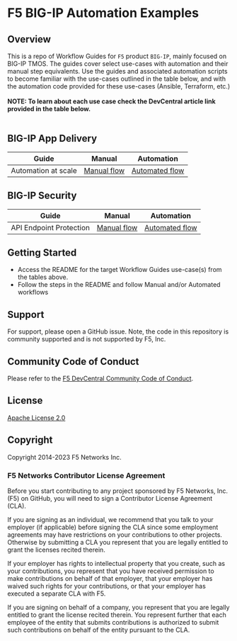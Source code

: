 # F5 BIG-IP Automation Examples

## Overview

This is a repo of Workflow Guides for `F5` product `BIG-IP`, mainly focused on BIG-IP TMOS. The guides cover select use-cases with automation and their manual step equivalents. Use the guides and associated automation scripts to become familiar with the use-cases outlined in the table below, and with the automation code provided for these use-cases (Ansible, Terraform, etc.) </br>
</br>
**NOTE: To learn about each use case check the DevCentral article link provided in the table below.** </br>
</br>

## BIG-IP App Delivery

| **Guide**           | **Manual**                                                                                                                                             | **Automation**                                                                                                                                               |
| ------------------- | ------------------------------------------------------------------------------------------------------------------------------------------------------ | ------------------------------------------------------------------------------------------------------------------------------------------------------------ |
| Automation at scale | [Manual flow](https://github.com/f5devcentral/bigip_automation_examples/tree/main/bigip/scale-api-security/Readme.md#manual-workflow-guide) | [Automated flow](https://github.com/f5devcentral/bigip_automation_examples/tree/main/bigip/scale-api-security/Readme.md#automated-workflow-guide) |

## BIG-IP Security

| **Guide**               | **Manual**                                                                                                                                              | **Automation**                                                                                                                                                |
| ----------------------- | ------------------------------------------------------------------------------------------------------------------------------------------------------- | ------------------------------------------------------------------------------------------------------------------------------------------------------------- |
| API Endpoint Protection | [Manual flow](https://github.com/f5devcentral/bigip_automation_examples/tree/main/bigip/open-api-protection/Readme.md#manual-workflow-guide) | [Automated flow](https://github.com/f5devcentral/bigip_automation_examples/tree/main/bigip/open-api-protection/Readme.md#automated-workflow-guide) |

## Getting Started

- Access the README for the target Workflow Guides use-case(s) from the tables above.
- Follow the steps in the README and follow Manual and/or Automated workflows

## Support

For support, please open a GitHub issue. Note, the code in this repository is community supported and is not supported by F5, Inc.

## Community Code of Conduct

Please refer to the [F5 DevCentral Community Code of Conduct](code_of_conduct.md).

## License

[Apache License 2.0](LICENSE)

## Copyright

Copyright 2014-2023 F5 Networks Inc.

### F5 Networks Contributor License Agreement

Before you start contributing to any project sponsored by F5 Networks, Inc. (F5) on GitHub, you will need to sign a Contributor License Agreement (CLA).

If you are signing as an individual, we recommend that you talk to your employer (if applicable) before signing the CLA since some employment agreements may have restrictions on your contributions to other projects.
Otherwise by submitting a CLA you represent that you are legally entitled to grant the licenses recited therein.

If your employer has rights to intellectual property that you create, such as your contributions, you represent that you have received permission to make contributions on behalf of that employer, that your employer has waived such rights for your contributions, or that your employer has executed a separate CLA with F5.

If you are signing on behalf of a company, you represent that you are legally entitled to grant the license recited therein.
You represent further that each employee of the entity that submits contributions is authorized to submit such contributions on behalf of the entity pursuant to the CLA.
